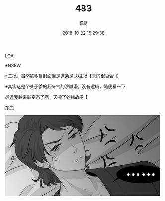﻿---
layout: post
title: 483
date: 2018-10-22 15:29:38
updated: 2019-02-02 15:07:26
comments: true
categories: [Photo]
tags: [obikin, AO, lukeobi, LO]
author: "猫厨"
description: ""
toc: true
---

<p>LOA</p> 
<p>※NSFW</p> 
<p>※三批，虽然拿爹当封面但是这条是LO主场【真的很百合【</p> 
<p>※其实这是个关于爹的起床气的沙雕漫，没有逻辑，随便看一下</p> 
<p>最近我越来越变态了啊，天冷了的缘故吧【</p> 
<p><a rel="nofollow" href="https://images-wixmp-ed30a86b8c4ca887773594c2.wixmp.com/intermediary/f/d97cf4c4-1f95-4c79-9e66-10b31d5fac97/dcyorgb-f6e962b9-ad1c-46c5-929f-57469cebc4cf.jpg" target="_blank"  >车门</a></p>

![](https://raw.githubusercontent.com/alicewish/meowchain247/master/img_cVZNdzJtQk9JV2RoWkE0UWdBYkxnUVBPT2w2eExydDV5bDFvN2wyUWpPR2QyazU4cDVqQzlRPT0.png)